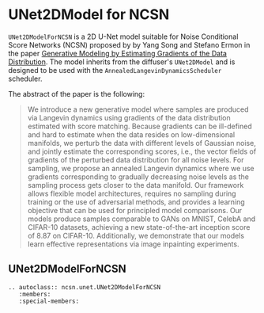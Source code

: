 # UNet2DModel for NCSN

`UNet2DModelForNCSN` is a 2D U-Net model suitable for Noise Conditional Score Networks (NCSN) proposed by by Yang Song and Stefano Ermon in the paper [Generative Modeling by Estimating Gradients of the Data Distribution](https://arxiv.org/abs/1907.05600). The model inherits from the diffuser's `UNet2DModel` and is designed to be used with the `AnnealedLangevinDynamicsScheduler` scheduler.

The abstract of the paper is the following:

> We introduce a new generative model where samples are produced via Langevin dynamics using gradients of the data distribution estimated with score matching. Because gradients can be ill-defined and hard to estimate when the data resides on low-dimensional manifolds, we perturb the data with different levels of Gaussian noise, and jointly estimate the corresponding scores, i.e., the vector fields of gradients of the perturbed data distribution for all noise levels. For sampling, we propose an annealed Langevin dynamics where we use gradients corresponding to gradually decreasing noise levels as the sampling process gets closer to the data manifold. Our framework allows flexible model architectures, requires no sampling during training or the use of adversarial methods, and provides a learning objective that can be used for principled model comparisons. Our models produce samples comparable to GANs on MNIST, CelebA and CIFAR-10 datasets, achieving a new state-of-the-art inception score of 8.87 on CIFAR-10. Additionally, we demonstrate that our models learn effective representations via image inpainting experiments.

## UNet2DModelForNCSN

```{eval-rst}
.. autoclass:: ncsn.unet.UNet2DModelForNCSN
   :members:
   :special-members:
```
